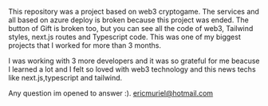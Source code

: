 This repository was a project based on web3 cryptogame. The services and all based on azure deploy is broken because this project was ended. The button of Gift is broken too, but you can see all the code of web3, Tailwind styles, next.js routes and Typescript code. This was one of my biggest projects that I worked for more than 3 months.

I was working with 3 more developers and it was so grateful for me beacuse I learned a lot and I felt so loved with web3 technology and this news techs like next.js,typescript and tailwind.

Any question im opened to answer :). ericmuriel@hotmail.com 
